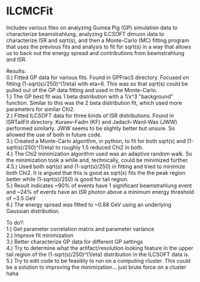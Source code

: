 # ILCMCFit
Includes various files on analyzing Guinea Pig (GP) simulation data to characterize beamstrahlung, analyzing ILCSOFT dimuon data to characterize ISR and sqrt(s), and then a Monte-Carlo (MC) fitting program that uses the previous fits and analysis to fit for sqrt(s) in a way that allows us to back out the energy spread and contributions from beamstrahlung and ISR.

Results:<br />
0.) Fitted GP data for various fits. Found in GPFracS directory. Focused on fitting (1-sqrt(s)/250)^(1/eta) with eta=6. This was so that sqrt(s) could be pulled out of the GP data fitting and used in the Monte-Carlo. <br />
1.) The GP best fit was 1 beta distribution with a 1/x^3 "background" function. Similar to this was the 2 beta distribution fit, which used more parameters for similar Chi2.<br />
2.) Fitted ILCSOFT data for three kinds of ISR distributions. Found in ISRTailFit directory. Kuraev-Fadin (KF) and Jadach-Ward-Was (JWW) performed similarly. JWW seems to be slightly better but unsure. So allowed the use of both in future code.<br />
3.) Created a Monte-Carlo algorithm, in python, to fit for both sqrt(s) and (1-sqrt(s)/250)^(1/eta) to roughly 1.5 reduced Chi2 in both.<br />
4.) The Chi2 minimization algorithm used was an adaptive random walk. So the minimization took a while and, technically, could be minimized further.<br />
4.5.) Used both sqrt(s) and (1-sqrt(s)/250) in fitting and tried to minimize both Chi2. It is argued that this is good as sqrt(s) fits the the peak region better while (1-sqrt(s)/250) is good for tail region.<br />
5.) Result indicates ~90% of events have 1 significant beamstrahlung event and ~24% of events have an ISR photon above a minimum energy threshold of ~3.5 GeV<br />
6.) The energy spread was fitted to ~0.88 GeV using an underlying Gaussian distribution.<br />

To do?:<br />
1.) Get parameter correlation matrix and parameter variance<br />
2.) Improve fit minimization<br />
3.) Better characterize GP data for different GP settings<br />
4.) Try to determine what the artifact/resolution looking feature in the upper tail region of the (1-sqrt(s)/250)^(1/eta) distribution in the ILCSOFT data is.<br />
5.) Try to edit code to be feasibly to run on a computing cluster. This could be a solution to improving the minimization... just brute force on a cluster haha<br />
